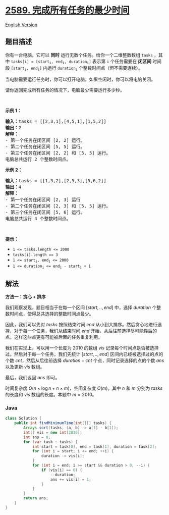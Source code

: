 # [2589. 完成所有任务的最少时间](https://leetcode.cn/problems/minimum-time-to-complete-all-tasks)

[English Version](/solution/2500-2599/2589.Minimum%20Time%20to%20Complete%20All%20Tasks/README_EN.md)

## 题目描述

<p>你有一台电脑，它可以 <strong>同时</strong>&nbsp;运行无数个任务。给你一个二维整数数组&nbsp;<code>tasks</code>&nbsp;，其中&nbsp;<code>tasks[i] = [start<sub>i</sub>, end<sub>i</sub>, duration<sub>i</sub>]</code>&nbsp;表示第&nbsp;<code>i</code>&nbsp;个任务需要在 <strong>闭区间</strong>&nbsp;时间段&nbsp;<code>[start<sub>i</sub>, end<sub>i</sub>]</code>&nbsp;内运行&nbsp;<code>duration<sub>i</sub></code>&nbsp;个整数时间点（但不需要连续）。</p>

<p>当电脑需要运行任务时，你可以打开电脑，如果空闲时，你可以将电脑关闭。</p>

<p>请你返回完成所有任务的情况下，电脑最少需要运行多少秒。</p>

<p>&nbsp;</p>

<p><strong>示例 1：</strong></p>

<pre><b>输入：</b>tasks = [[2,3,1],[4,5,1],[1,5,2]]
<b>输出：</b>2
<b>解释：</b>
- 第一个任务在闭区间 [2, 2] 运行。
- 第二个任务在闭区间 [5, 5] 运行。
- 第三个任务在闭区间 [2, 2] 和 [5, 5] 运行。
电脑总共运行 2 个整数时间点。
</pre>

<p><strong>示例 2：</strong></p>

<pre><b>输入：</b>tasks = [[1,3,2],[2,5,3],[5,6,2]]
<b>输出：</b>4
<b>解释：</b>
- 第一个任务在闭区间 [2, 3] 运行
- 第二个任务在闭区间 [2, 3] 和 [5, 5] 运行。
- 第三个任务在闭区间 [5, 6] 运行。
电脑总共运行 4 个整数时间点。
</pre>

<p>&nbsp;</p>

<p><strong>提示：</strong></p>

<ul>
	<li><code>1 &lt;= tasks.length &lt;= 2000</code></li>
	<li><code>tasks[i].length == 3</code></li>
	<li><code>1 &lt;= start<sub>i</sub>, end<sub>i</sub> &lt;= 2000</code></li>
	<li><code>1 &lt;= duration<sub>i</sub> &lt;= end<sub>i</sub> - start<sub>i</sub> + 1 </code></li>
</ul>

## 解法

**方法一：贪心 + 排序**

我们观察发现，题目相当于在每一个区间 $[start,..,end]$ 中，选择 $duration$ 个整数时间点，使得总共选择的整数时间点最少。

因此，我们可以先对 $tasks$ 按照结束时间 $end$ 从小到大排序。然后贪心地进行选择，对于每一个任务，我们从结束时间 $end$ 开始，从后往前选择尽可能靠后的点，这样这些点更有可能被后面的任务重复利用。

我们在实现上，可以用一个长度为 $2010$ 的数组 $vis$ 记录每个时间点是否被选择过。然后对于每一个任务，我们先统计 $[start,..,end]$ 区间内已经被选择过的点的个数 $cnt$，然后从后往前选择 $duration - cnt$ 个点，同时记录选择的点的个数 $ans$ 以及更新 $vis$ 数组。

最后，我们返回 $ans$ 即可。

时间复杂度 $O(n \times \log n + n \times m)$，空间复杂度 $O(m)$。其中 $n$ 和 $m$ 分别为 $tasks$ 的长度和 $vis$ 数组的长度。本题中 $m = 2010$。

### **Java**

```java
class Solution {
    public int findMinimumTime(int[][] tasks) {
        Arrays.sort(tasks, (a, b) -> a[1] - b[1]);
        int[] vis = new int[2010];
        int ans = 0;
        for (var task : tasks) {
            int start = task[0], end = task[1], duration = task[2];
            for (int i = start; i <= end; ++i) {
                duration -= vis[i];
            }
            for (int i = end; i >= start && duration > 0; --i) {
                if (vis[i] == 0) {
                    --duration;
                    ans += vis[i] = 1;
                }
            }
        }
        return ans;
    }
}
```
